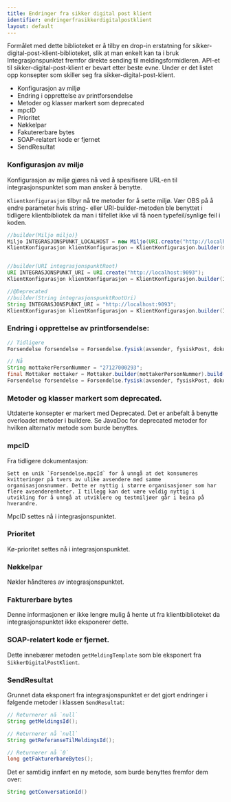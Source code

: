 ```yaml
---
title: Endringer fra sikker digital post klient
identifier: endringerfrasikkerdigitalpostklient
layout: default
---
```


Formålet med dette biblioteket er å tilby en drop-in erstatning for sikker-digital-post-klient-biblioteket, slik at man enkelt kan ta i bruk Integrasjonspunktet fremfor direkte sending til meldingsformidleren.
API-et til sikker-digital-post-klient er bevart etter beste evne. Under er det listet opp konsepter som skiller seg fra sikker-digital-post-klient.


- Konfigurasjon av miljø
- Endring i opprettelse av printforsendelse
- Metoder og klasser markert som deprecated 
- mpcID
- Prioritet
- Nøkkelpar 
- Fakutererbare bytes
- SOAP-relatert kode er fjernet 
- SendResultat


### Konfigurasjon av miljø
Konfigurasjon av miljø gjøres nå ved å spesifisere URL-en til integrasjonspunktet som man ønsker å benytte.

`Klientkonfigurasjon` tilbyr nå tre metoder for å sette miljø. Vær OBS på å endre parameter hvis string- eller URI-builder-metoden ble benyttet i tidligere klientbibliotek da man i tilfellet ikke vil få noen typefeil/synlige feil i koden. 

```java
//builder(Miljo miljo)}
Miljo INTEGRASJONSPUNKT_LOCALHOST = new Miljo(URI.create("http://localhost:9093"));
KlientKonfigurasjon klientKonfigurasjon = KlientKonfigurasjon.builder(miljo).build();


//builder(URI integrasjonspunktRoot)
URI INTEGRASJONSPUNKT_URI = URI.create("http://localhost:9093");
KlientKonfigurasjon klientKonfigurasjon = KlientKonfigurasjon.builder(INTEGRASJONSPUNKT_URI).build();

//@Deprecated
//builder(String integrasjonspunktRootUri)
String INTEGRASJONSPUNKT_URI = "http://localhost:9093";
KlientKonfigurasjon klientKonfigurasjon = KlientKonfigurasjon.builder(INTEGRASJONSPUNKT_URI).build();
```    

### Endring i opprettelse av printforsendelse:

```java
// Tidligere
Forsendelse forsendelse = Forsendelse.fysisk(avsender, fysiskPost, dokumentpakke).build();

// Nå   
String mottakerPersonNummer = "27127000293";
final Mottaker mottaker = Mottaker.builder(mottakerPersonNummer).build();
Forsendelse forsendelse = Forsendelse.fysisk(avsender, fysiskPost, dokumentpakke, mottaker).build();
```

### Metoder og klasser markert som deprecated.
Utdaterte konsepter er markert med Deprecated. Det er anbefalt å benytte overloadet metoder i buildere.
Se JavaDoc for deprecated metoder for hvilken alternativ metode som burde benyttes.

### mpcID
Fra tidligere dokumentasjon:
```
Sett en unik `Forsendelse.mpcId` for å unngå at det konsumeres kvitteringer på tvers av ulike avsendere med samme organisasjonsnummer. Dette er nyttig i større organisasjoner som har flere avsenderenheter. I tillegg kan det være veldig nyttig i utvikling for å unngå at utviklere og testmiljøer går i beina på hverandre.
```

MpcID settes nå i integrasjonspunktet.

### Prioritet
Kø-prioritet settes nå i integrasjonspunktet.

### Nøkkelpar
Nøkler håndteres av integrasjonspunktet.

### Fakturerbare bytes
Denne informasjonen er ikke lengre mulig å hente ut fra klientbiblioteket da integrasjonspunktet ikke eksponerer dette.

### SOAP-relatert kode er fjernet.
Dette innebærer metoden `getMeldingTemplate` som ble eksponert fra `SikkerDigitalPostKlient`.

### SendResultat
Grunnet data eksponert fra integrasjonspunktet er det gjort endringer i følgende metoder i klassen `SendResultat`:
```java 
// Returnerer nå `null`
String getMeldingsId(); 

// Returnerer nå `null`
String getReferanseTilMeldingsId();

// Returnerer nå `0` 
long getFakturerbareBytes(); 
```
Det er samtidig innført en ny metode, som burde benyttes fremfor dem over:
```java
String getConversationId()
```
